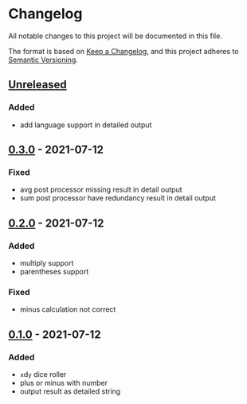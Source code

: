 # Changelog

All notable changes to this project will be documented in this file.

The format is based on [Keep a Changelog](https://keepachangelog.com/en/1.0.0/),
and this project adheres to [Semantic Versioning](https://semver.org/spec/v2.0.0.html).

## [Unreleased]

### Added

- add language support in detailed output

## [0.3.0] - 2021-07-12

### Fixed

- avg post processor missing result in detail output
- sum post processor have redundancy result in detail output

## [0.2.0] - 2021-07-12

### Added

- multiply support
- parentheses support

### Fixed

- minus calculation not correct

## [0.1.0] - 2021-07-12

### Added

- `x`d`y` dice roller
- plus or minus with number
- output result as detailed string

[Unreleased]: https://github.com/7sDream/gurgle/compare/v0.3.0...HEAD
[0.3.0]: https://github.com/7sDream/gurgle/compare/v0.2.0...v0.3.0
[0.2.0]: https://github.com/7sDream/gurgle/compare/v0.1.0...v0.2.0
[0.1.0]: https://github.com/7sDream/gurgle/tag/v0.1.0
